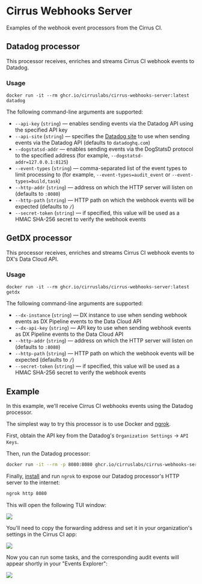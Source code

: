 # Cirrus Webhooks Server

Examples of the webhook event processors from the Cirrus CI.

## Datadog processor

This processor receives, enriches and streams Cirrus CI webhook events to Datadog.

### Usage

```
docker run -it --rm ghcr.io/cirruslabs/cirrus-webhooks-server:latest datadog
```

The following command-line arguments are supported:

* `--api-key` (`string`) — enables sending events via the Datadog API using the specified API key
* `--api-site` (`string`) — specifies the [Datadog site](https://docs.datadoghq.com/getting_started/site/) to use when sending events via the Datadog API (defaults to `datadoghq.com`)
* `--dogstatsd-addr` — enables sending events via the DogStatsD protocol to the specified address (for example, `--dogstatsd-addr=127.0.0.1:8125`)
* `--event-types` (`string`) — comma-separated list of the event types to limit processing to (for example, `--event-types=audit_event` or `--event-types=build,task`)
* `--http-addr` (`string`) — address on which the HTTP server will listen on (defaults to `:8080`)
* `--http-path` (`string`) — HTTP path on which the webhook events will be expected (defaults to `/`)
* `--secret-token` (`string`) — if specified, this value will be used as a HMAC SHA-256 secret to verify the webhook events

## GetDX processor

This processor receives, enriches and streams Cirrus CI webhook events to DX's Data Cloud API.

### Usage

```
docker run -it --rm ghcr.io/cirruslabs/cirrus-webhooks-server:latest getdx
```

The following command-line arguments are supported:

* `--dx-instance` (`string`) — DX instance to use when sending webhook events as DX Pipeline events to the Data Cloud API
* `--dx-api-key` (`string`) — API key to use when sending webhook events as DX Pipeline events to the Data Cloud API
* `--http-addr` (`string`) — address on which the HTTP server will listen on (defaults to `:8080`)
* `--http-path` (`string`) — HTTP path on which the webhook events will be expected (defaults to `/`)
* `--secret-token` (`string`) — if specified, this value will be used as a HMAC SHA-256 secret to verify the webhook events

## Example

In this example, we'll receive Cirrus CI webhooks events using the Datadog processor.

The simplest way to try this processor is to use Docker and [ngrok](https://ngrok.com/).

First, obtain the API key from the Datadog's `Organization Settings` → `API Keys`.

Then, run the Datadog processor:

```sh
docker run -it --rm -p 8080:8080 ghcr.io/cirruslabs/cirrus-webhooks-server:latest datadog --api-key=$DD_API_KEY
```

Finally, [install](https://ngrok.com/download) and run `ngrok` to expose our Datadog processor's HTTP server to the internet:

```sh
ngrok http 8080
```

This will open the following TUI window:

![](docs/ngrok-http-8080.png)

You'll need to copy the forwarding address and set it in your organization's settings in the Cirrus CI app:

![](docs/cirrus-ci-webhook-settings.png)

Now you can run some tasks, and the corresponding audit events will appear shortly in your "Events Explorer":

![](docs/datadog-webhook-event.png)

